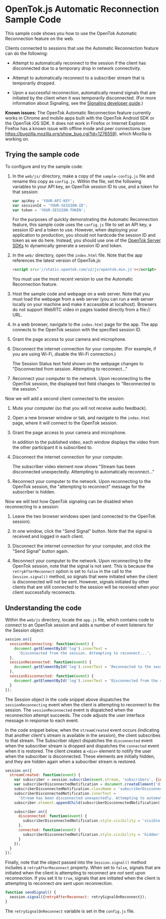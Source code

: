 OpenTok.js Automatic Reconnection Sample Code
=============================================

This sample code shows you how to use the OpenTok Automatic Reconnection feature on the web.

Clients connected to sessions that use the Automatic Reconnection feature can do the following:

* Attempt to automatically reconnect to the session if the client has disconnected due 
  to a temporary drop in network connectivity.

* Attempt to automatically reconnect to a subscriber stream that is temporarily dropped.

* Upon a successful reconnection, automatically resend signals that are initiated 
  by the client when it was temporarily disconnected. (For more information about Signaling, 
  see the [Signaling developer guide](https://tokbox.com/developer/guides/signaling/js/).)

**Known issues:** The OpenTok Automatic Reconnection feature currently works in Chrome and
mobile apps built with the OpenTok Android SDK or the OpenTok iOS SDK. It does not work in Firefox
or Internet Explorer. Firefox has a known issue with offline mode and peer connections
(see https://bugzilla.mozilla.org/show_bug.cgi?id=1276559), which Mozilla is working on.

## Trying the sample code

To configure and try the sample code:

1. In the `web/js/` directory, make a copy of the `sample-config.js` file and rename this 
   copy as `config.js`. Within the file, set the following variables to your
   API key, an OpenTok session ID to use, and a token for that session:

	 ```javascript
   var apiKey = 'YOUR-API-KEY';
   var sessionId = 'YOUR-SESSION-ID';
   var token = 'YOUR-SESSION-TOKEN';
   ```

   For the purposes of quickly demonstrating the Automatic Reconnection feature, this sample code
   uses the `config.js` file to set an API key, a session ID and a token to use. However,
   when deploying your application to production, you should not hardcode the session ID
   and token as we do here. Instead, you should use one of the
   [OpenTok Server SDKs](https://tokbox.com/developer/sdks/server/) to
   dynamically generate a session ID and token.

2. In the `web/` directory, open the `index.html` file. Note that the app references the
   latest version of OpenTok.js:

   ```html
   <script src='//static.opentok.com/v2/js/opentok.min.js'></script>   
   ```

   You must use the most recent version to use the Automatic Reconnection feature.

3. Host the sample code and webpage on a web server. Note that you must load the webpage from a web server
   (you can run a web server locally on your machine and make it accessible at localhost).
   Browsers do not support WebRTC video in pages loaded directly from a file:// URL.

4. In a web browser, navigate to the `index.html` page for the app. The app connects to the
   OpenTok session with the specified session ID.

5. Grant the page access to your camera and microphone.

6. Disconnect the internet connection for your computer. (For example, if you are using Wi-Fi,
   disable the Wi-Fi connection.)

   The Session Status text field shown on the webpage changes to "Disconnected from session. Attempting to
   reconnect..."

7. Reconnect your computer to the network. Upon reconnecting to the OpenTok session, the displayed
   text field changes to "Reconnected to the session."

Now we will add a second client connected to the session:

1. Mute your computer (so that you will not receive audio feedback).

2. Open a new browser window or tab, and navigate to the `index.html` page, where it will
   connect to the OpenTok session.

3. Grant the page access to your camera and microphone.

   In addition to the published video, each window displays the video from the other 
   participant it is subscribed to.

4. Disconnect the internet connection for your computer.

   The subscriber video element now shows "Stream has been disconnected unexpectedly. 
   Attempting to automatically reconnect..."

5. Reconnect your computer to the network. Upon reconnecting to the OpenTok session, the
   "attempting to reconnect" message for the subscriber is hidden.

Now we will test how OpenTok signaling can be disabled when reconnecting to a session:

1. Leave the two browser windows open (and connected to the OpenTok session).

2. In one window, click the "Send Signal" button. Note that the signal is received and logged in
   each client.

3. Disconnect the internet connection for your computer, and click the "Send Signal" button again.

4. Reconnect your computer to the network. Upon reconnecting to the OpenTok session, note that the
   signal is not sent. This is because the `retryAfterReconnect` option is set to `false` in the
   call to the `Session.signal()` method, so signals that were initiated when the client is 
   disconnected will not be sent. However, signals initiated by other clients that are still connected 
   to the session will be received when your client successfully reconnects.

## Understanding the code

Within the `web/js` directory, locate the `app.js` file, which contains code to connect to 
an OpenTok session and adds a number of event listeners for the Session object:

```javascript
session.on({
  sessionReconnecting: function(event) {
    document.getElementById('log').innerText =
      'Disconnected from the session. Attempting to reconnect...';
  },
  sessionReconnected: function(event) {
    document.getElementById('log').innerText = 'Reconnected to the session.';
  },
  sessionDisconnected: function(event) {
    document.getElementById('log').innerText = 'Disconnected from the session.';
  }
});
```

The Session object in the code snippet above dispatches the `sessionReconnecting` 
event when the client is 
attempting to reconnect to the session. The `sessionReconnected` event is dispatched 
when the reconnection attempt succeeds. The code adjusts the user interface 
message in response to each event.

In the code snippet below, when the `streamCreated` event occurs (indicating that 
another client's stream is available in the session), the client subscribes to 
that stream. The Subscriber object dispatches the `disconnected` event when the 
subscriber stream is dropped and dispatches the `connected` event when it is restored.
The client creates a `<div>` element to notify the user when the subscriber is disconnected.
These elements are initially hidden, and they are hidden again when 
a subscriber stream is restored.

```javascript
session.on({
  streamCreated: function(event) {
    var subscriber = session.subscribe(event.stream, 'subscribers', {insertMode: 'append'});
    var subscriberDisconnectedNotification = document.createElement('div');
    subscriberDisconnectedNotification.className = 'subscriberDisconnectedNotification';
    subscriberDisconnectedNotification.innerText =
      'Stream has been disconnected unexpectedly. Attempting to automatically reconnect...';
    subscriber.element.appendChild(subscriberDisconnectedNotification);

    subscriber.on({
      disconnected: function(event) {
        subscriberDisconnectedNotification.style.visibility = 'visible';
      },
      connected: function(event) {
        subscriberDisconnectedNotification.style.visibility = 'hidden';
      }
    });
  }
});
```

Finally, note that the object passed into the `Session.signal()` method includes 
a `retryAfterReconnect` property. When set to `false`, signals that are initiated 
when the client is attempting to reconnect are _not_ sent upon reconnection. If 
you set it to `true`, signals that are initiated when the client is attempting to 
reconnect _are_ sent upon reconnection.

```javascript
function sendSignal() {
  session.signal({retryAfterReconnect: retrySignalOnReconnect});
}
```

The `retrySignalOnReconnect` variable is set in the `config.js` file.

